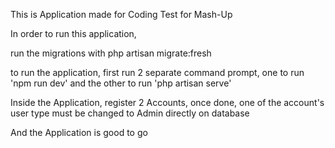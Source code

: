 This is Application made for Coding Test for Mash-Up

In order to run this application,

run the migrations with php artisan migrate:fresh

to run the application,
first run 2 separate command prompt,
one to run 'npm run dev' and the other to run 'php artisan serve'

Inside the Application, register 2 Accounts, once done, one of the account's user type must be changed to Admin directly on database

And the Application is good to go
